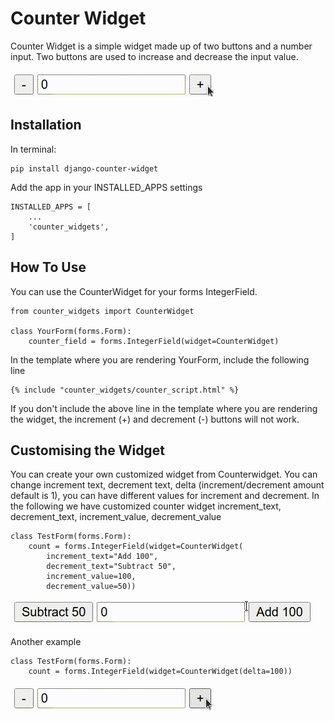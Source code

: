 # Counter Widget
Counter Widget is a simple widget made up of two buttons and a number input. Two buttons are used to increase and decrease the input value.

![](https://github.com/AbdullahSaquib/django-counter-widget/blob/master/docs/SimpleCounter.gif?raw=true)

## Installation
In terminal:

    pip install django-counter-widget

Add the app in your INSTALLED_APPS settings

    INSTALLED_APPS = [
        ...
        'counter_widgets',
    ]

## How To Use
You can use the CounterWidget for your forms IntegerField.

    from counter_widgets import CounterWidget

    class YourForm(forms.Form):
        counter_field = forms.IntegerField(widget=CounterWidget)

In the template where you are rendering YourForm, include the following line

    {% include "counter_widgets/counter_script.html" %}

If you don't include the above line in the template where you are rendering the widget, the increment (+) and decrement (-) buttons will not work.

## Customising the Widget
You can create your own customized widget from Counterwidget. You can change increment text, decrement text, delta (increment/decrement amount default is 1), you can have different values ​​for increment and decrement.
In the following we have customized counter widget increment_text, decrement_text, increment_value, decrement_value
    
    class TestForm(forms.Form):
        count = forms.IntegerField(widget=CounterWidget(
            increment_text="Add 100",
            decrement_text="Subtract 50",
            increment_value=100,
            decrement_value=50))

![](https://github.com/AbdullahSaquib/django-counter-widget/blob/master/docs/CustomCounter.gif?raw=true)

Another example

    class TestForm(forms.Form):
        count = forms.IntegerField(widget=CounterWidget(delta=100))

![](https://github.com/AbdullahSaquib/django-counter-widget/blob/master/docs/Counter100.gif?raw=true)